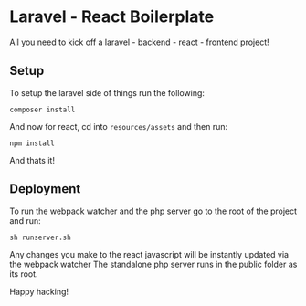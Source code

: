 # Laravel - React Boilerplate

All you need to kick off a laravel - backend - react - frontend project!

## Setup
To setup the laravel side of things run the following:

`composer install`

And now for react, cd into `resources/assets` and then run:

`npm install`

And thats it!

## Deployment
To run the webpack watcher and the php server go to the root of the project and run:

`sh runserver.sh`

Any changes you make to the react javascript will be instantly updated via the webpack watcher
The standalone php server runs in the public folder as its root.

Happy hacking!

